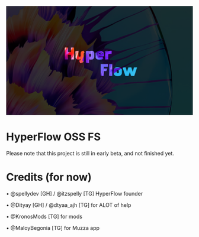 <img src=https://raw.githubusercontent.com/Dityay/Dityay/refs/heads/main/Untitled1_20241030233120.png>

# HyperFlow OSS FS

Please note that this project is still in early beta, and not finished yet.

# Credits (for now)

• @spellydev [GH] / @itzspelly [TG] HyperFlow founder

• @Dityay [GH] / @dtyaa_ajh [TG] for ALOT of help

• @KronosMods [TG] for mods

• @MaloyBegonia [TG] for Muzza app
